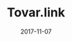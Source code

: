 ---
path: "/tovar.link"
date: "2017-11-07"
title: "Tovar.link"
href: "https://tovar.link/"
description: "Всё просто! Проект даёт простым людям возможность монетизировать простой и любимый процесс - шаринг ссылок в соц.сетях, а комиссия за покупки друзей по этим ссылкам просто приходит на мобильный телефон."
participation: "Бизнес-идея и концепция проекта \ Дизайн и разработка \ Эксплуатация и сопровождение\ Поиск партнёров и инвесторов"
statistics: "Сокращённых ссылок: более 500 000 \ Уникальных пользователей: более 18 000 \ Количество кликов в день: более 10 000"
technologies: "html, css, sass \ микросервисная архитектура, go, grpc \ javascript, webpack \ PostgreSQL, NATS"
longDesktopImg: "/images/projects/flowers.kzn/longDesktop.png"
desktopImg: "/images/projects/tovar.link/desktop.png"
tabletImg: "/images/projects/tovar.link/tablet.png"
phoneImg: "/images/projects/tovar.link/phone.png"
---